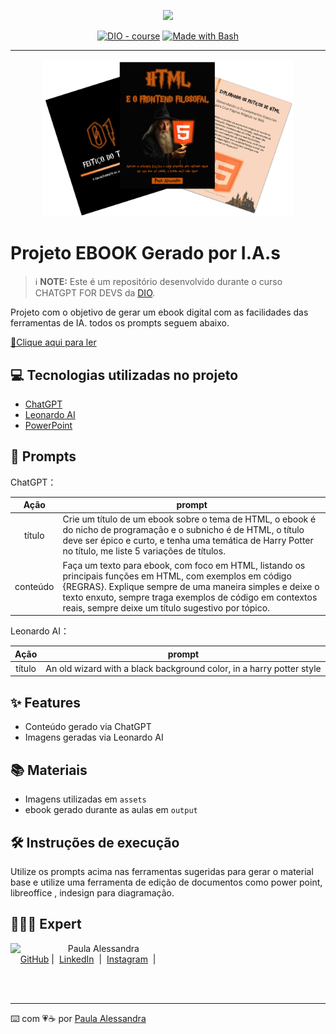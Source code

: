 <p align="center">
    <img width="100" src=".github/assets/banner.png">
</p>


<p align="center">
<a href="https://dio.me/"><img src="https://img.shields.io/badge/DIO-Course-28DA77?logo=youtube" alt="DIO - course"></a>
<a href="https://www.gnu.org/software/bash/" title="Go to Bash homepage"><img src="https://img.shields.io/badge/Prompt-Project-blue?logo=gnu-bash&amp;logoColor=white" alt="Made with Bash"></a></p>

-------


<p align="center">
<img 
    src="./assets/cover.png"
    width="400"  
/>
</p>

# Projeto EBOOK Gerado por I.A.s


> ℹ️ **NOTE:** Este é um repositório desenvolvido durante o curso CHATGPT FOR DEVS da [DIO](https://dio.me).

Projeto com o objetivo de gerar um ebook digital com as facilidades das ferramentas de IA. todos os prompts
seguem abaixo.

<a href="https://github.com/paulaalessandrars/prompts-recipe-to-create-a-ebook/blob/main/output/ebook%20-%20html%20frontend%20filosofal.pdf" title="View PDF now"> 📕Clique aqui para ler</a>

## 💻 Tecnologias utilizadas no projeto

- [ChatGPT](https://chat.openai.com/) 
- [Leonardo AI](https://www.leonardo.ai)
- [PowerPoint](https://www.microsoft.com/en/microsoft-365/powerpoint)

## 🧠 Prompts


ChatGPT：

|   Ação   | prompt                                                                                                                                                                                                                                                                         |
| :------: | ------------------------------------------------------------------------------------------------------------------------------------------------------------------------------------------------------------------------------------------------------------------------------ |
|  título  | Crie um título de um ebook sobre o tema de HTML, o ebook é do nicho de programação e o subnicho é de HTML, o título deve ser épico e curto, e tenha uma temática de Harry Potter no título, me liste 5 variações de títulos.                                                        |
| conteúdo | Faça um texto para ebook, com foco em HTML, listando os principais funções em HTML, com exemplos em código {REGRAS}. Explique sempre de uma maneira simples e deixe o texto enxuto, sempre traga exemplos de código em contextos reais, sempre deixe um título sugestivo por tópico. |


Leonardo AI：

|  Ação  | prompt                                                                                 |
| :----: | -------------------------------------------------------------------------------------- |
| título | An old wizard with a black background color, in a harry potter style |

## ✨ Features

- Conteúdo gerado via ChatGPT
- Imagens geradas via Leonardo AI

## 📚 Materiais

- Imagens utilizadas em `assets`
- ebook gerado durante as aulas em `output`

## 🛠️ Instruções de execução

Utilize os prompts acima nas ferramentas sugeridas para gerar o material base e utilize uma ferramenta de edição de documentos como power point, libreoffice , indesign para diagramação.

## 👩🏻‍💻 Expert

<p>
    <img 
      align=left 
      margin=10 
      width=80 
      src="https://avatars.githubusercontent.com/u/126213743?s=400&u=a86b7d3d557370f4ade95c40dcefac76585a3e0a&v=4"
    />
    <p>&nbsp&nbsp&nbspPaula Alessandra<br>
    &nbsp&nbsp&nbsp
    <a href="https://github.com/paulaalessandrars">
    GitHub</a>&nbsp;|&nbsp;
    <a href="https://www.linkedin.com/in/paula-alessandra-rodrigues-dos-santos-57586759/">LinkedIn</a>
&nbsp;|&nbsp;
    <a href="https://www.instagram.com/paulaalessandrars/">
    Instagram</a>
&nbsp;|&nbsp;</p>
</p>
<br/><br/>
<p>

---

⌨️ com 💗☕ por [Paula Alessandra](https://github.com/paulaalessandrars)
